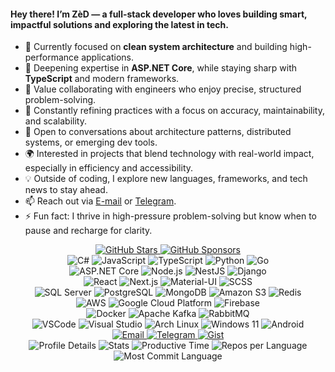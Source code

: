 <h4 id="greeting-text">Hey there! I’m <strong>ZèD</strong> — a full-stack developer who loves building smart, impactful solutions and exploring the latest in tech.</h4>

<ul id="informations">
  <li>🔭 Currently focused on <strong>clean system architecture</strong> and building high-performance applications.</li>
  <li>🌱 Deepening expertise in <strong>ASP.NET Core</strong>, while staying sharp with <strong>TypeScript</strong> and modern frameworks.</li>
  <li>👯 Value collaborating with engineers who enjoy precise, structured problem-solving.</li>
  <li>🤔 Constantly refining practices with a focus on accuracy, maintainability, and scalability.</li>
  <li>💬 Open to conversations about architecture patterns, distributed systems, or emerging dev tools.</li>
  <li>🌍 Interested in projects that blend technology with real-world impact, especially in efficiency and accessibility.</li>
  <li>💡 Outside of coding, I explore new languages, frameworks, and tech news to stay ahead.</li>
  <li>📫 Reach out via <a href="mailto:imzihad@gmail.com">E-mail</a> or <a href="https://t.me/imzihad21">Telegram</a>.</li>
  <li>⚡ Fun fact: I thrive in high-pressure problem-solving but know when to pause and recharge for clarity.</li>
</ul>

<!-- Badges Section -->
<div id="badges-section" align="center">
  <!-- Profile & Support -->
  <a href="https://github.com/IMZihad21?tab=stars">
    <img src="https://img.shields.io/github/stars/IMZihad21?affiliations=OWNER%2CCOLLABORATOR&label=GH%20Stars&style=flat-square&logo=github" alt="GitHub Stars">
  </a>
  <a href="https://github.com/sponsors/IMZihad21">
    <img src="https://img.shields.io/github/sponsors/IMZihad21?label=GH%20Sponsors&style=flat-square&logo=githubsponsors" alt="GitHub Sponsors">
  </a>
</div>

<!-- Programming Languages -->
<div id="programming-languages" align="center">
  <img src="https://img.shields.io/badge/Code-CSharp-239120?style=flat-square&logo=csharp&logoColor=white" alt="C#">
  <img src="https://img.shields.io/badge/Code-JavaScript-F7DF1E?style=flat-square&logo=javascript&logoColor=black" alt="JavaScript">
  <img src="https://img.shields.io/badge/Code-TypeScript-007ACC?style=flat-square&logo=typescript&logoColor=white" alt="TypeScript">
  <img src="https://img.shields.io/badge/Code-Python-3776AB?style=flat-square&logo=python&logoColor=white" alt="Python">
  <img src="https://img.shields.io/badge/Code-Go-00ADD8?style=flat-square&logo=go&logoColor=white" alt="Go">
</div>

<!-- Backend Frameworks -->
<div id="backend-frameworks" align="center">
  <img src="https://img.shields.io/badge/Backend-ASP.NET_Core-5C2D91?style=flat-square&logo=dotnet&logoColor=white" alt="ASP.NET Core">
  <img src="https://img.shields.io/badge/Backend-Node.js-339933?style=flat-square&logo=node.js&logoColor=white" alt="Node.js">
  <img src="https://img.shields.io/badge/Backend-NestJS-E0234E?style=flat-square&logo=nestjs&logoColor=white" alt="NestJS">
  <img src="https://img.shields.io/badge/Backend-Django-092E20?style=flat-square&logo=django&logoColor=white" alt="Django">
</div>

<!-- Frontend Frameworks -->
<div id="frontend-frameworks" align="center">
  <img src="https://img.shields.io/badge/Frontend-React-61DAFB?style=flat-square&logo=react&logoColor=black" alt="React">
  <img src="https://img.shields.io/badge/Frontend-Next.js-000000?style=flat-square&logo=next.js&logoColor=white" alt="Next.js">
  <img src="https://img.shields.io/badge/Frontend-Material--UI-0081CB?style=flat-square&logo=mui&logoColor=white" alt="Material-UI">
  <img src="https://img.shields.io/badge/Styles-SCSS-CC6699?style=flat-square&logo=sass&logoColor=white" alt="SCSS">
</div>

<!-- Databases & Storage -->
<div id="databases-storage" align="center">
  <img src="https://img.shields.io/badge/Database-SQL_Server-CC2927?style=flat-square&logo=microsoftsqlserver&logoColor=white" alt="SQL Server">
  <img src="https://img.shields.io/badge/Database-PostgreSQL-4169E1?style=flat-square&logo=postgresql&logoColor=white" alt="PostgreSQL">
  <img src="https://img.shields.io/badge/Database-MongoDB-47A248?style=flat-square&logo=mongodb&logoColor=white" alt="MongoDB">
  <img src="https://img.shields.io/badge/Storage-Amazon_S3-569A31?style=flat-square&logo=amazons3&logoColor=white" alt="Amazon S3">
  <img src="https://img.shields.io/badge/Cache-Redis-DC382D?style=flat-square&logo=redis&logoColor=white" alt="Redis">
</div>

<!-- Cloud Technologies -->
<div id="cloud-technologies" align="center">
  <img src="https://img.shields.io/badge/Cloud-AWS-232F3E?style=flat-square&logo=amazonaws&logoColor=white" alt="AWS">
  <img src="https://img.shields.io/badge/Cloud-GCP-4285F4?style=flat-square&logo=googlecloud&logoColor=white" alt="Google Cloud Platform">
  <img src="https://img.shields.io/badge/Cloud-Firebase-FFCA28?style=flat-square&logo=firebase&logoColor=black" alt="Firebase">
</div>

<!-- DevOps & Tools -->
<div id="devops-tools" align="center">
  <img src="https://img.shields.io/badge/Containers-Docker-2496ED?style=flat-square&logo=docker&logoColor=white" alt="Docker">
  <img src="https://img.shields.io/badge/Message_Broker-Kafka-231F20?style=flat-square&logo=apachekafka&logoColor=white" alt="Apache Kafka">
  <img src="https://img.shields.io/badge/Message_Broker-RabbitMQ-FF6600?style=flat-square&logo=rabbitmq&logoColor=white" alt="RabbitMQ">
</div>

<!-- IDEs & OS -->
<div id="ides-os" align="center">
  <img src="https://img.shields.io/badge/IDE-VSCode-007ACC?style=flat-square&logo=visualstudiocode&logoColor=white" alt="VSCode">
  <img src="https://img.shields.io/badge/IDE-Visual_Studio-5C2D91?style=flat-square&logo=visualstudio&logoColor=white" alt="Visual Studio">
  <img src="https://img.shields.io/badge/OS-Arch_Linux-1793D1?style=flat-square&logo=archlinux&logoColor=white" alt="Arch Linux">
  <img src="https://img.shields.io/badge/OS-Windows_11-0078D6?style=flat-square&logo=windows&logoColor=white" alt="Windows 11">
  <img src="https://img.shields.io/badge/OS-Android_14-3DDC84?style=flat-square&logo=android&logoColor=white" alt="Android">
</div>

<!-- Contact Section -->
<div id="contact-section" align="center">
  <a href="mailto:imzihad@gmail.com">
    <img src="https://img.shields.io/badge/Email-imzihad@gmail.com-orangered?style=flat-square&logo=gmail" alt="Email">
  </a>
  <a href="https://t.me/IMZihad21">
    <img src="https://img.shields.io/badge/Telegram-IMZihad21-royalblue?style=flat-square&logo=telegram" alt="Telegram">
  </a>
  <a href="https://gist.github.com/IMZihad21">
    <img src="https://img.shields.io/badge/Gist-IMZihad21-aliceblue?style=flat-square&logo=GitHub" alt="Gist">
  </a>
</div>

<!-- Stats Section -->
<div id="stats-section" align="center">
  <img src="https://github-profile-summary-cards.vercel.app/api/cards/profile-details?username=IMZihad21&theme=vue" alt="Profile Details">
  <img src="https://github-profile-summary-cards.vercel.app/api/cards/stats?username=IMZihad21&theme=vue" alt="Stats">
  <img src="https://github-profile-summary-cards.vercel.app/api/cards/productive-time?username=IMZihad21&theme=vue&utcOffset=6" alt="Productive Time">
  <img src="https://github-profile-summary-cards.vercel.app/api/cards/repos-per-language?username=IMZihad21&theme=vue" alt="Repos per Language">
  <img src="https://github-profile-summary-cards.vercel.app/api/cards/most-commit-language?username=IMZihad21&theme=vue" alt="Most Commit Language">
</div>
